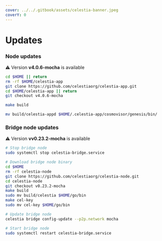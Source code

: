 ```yaml
---
cover: ../../.gitbook/assets/celestia-banner.jpeg
coverY: 0
---
```


# Updates

### Node updates
⚠️ Version **v4.0.6-mocha** is available

```bash
cd $HOME || return
rm -rf $HOME/celestia-app
git clone https://github.com/celestiaorg/celestia-app.git
cd $HOME/celestia-app || return
git checkout v4.0.6-mocha

make build

mv build/celestia-appd $HOME/.celestia-app/cosmovisor/genesis/bin/
```

### Bridge node updates

⚠️ Version **vv0.23.2-mocha** is available

```bash
# Stop bridge node
sudo systemctl stop celestia-bridge.service

# Download bridge node binary
cd $HOME 
rm -rf celestia-node 
git clone https://github.com/celestiaorg/celestia-node.git 
cd celestia-node
git checkout v0.23.2-mocha
make build
sudo mv build/celestia $HOME/go/bin
make cel-key
sudo mv cel-key $HOME/go/bin

# Update bridge node
celestia bridge config-update --p2p.network mocha

# Start bridge node
sudo systemctl restart celestia-bridge.service
```
